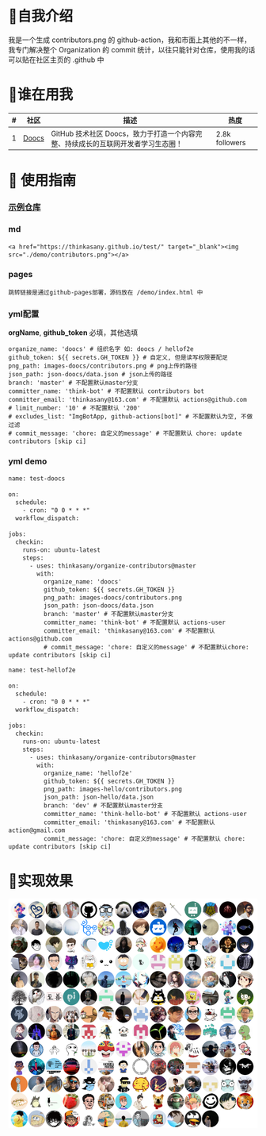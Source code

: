 # 🌊自我介绍
我是一个生成 contributors.png 的 github-action，我和市面上其他的不一样，我专门解决整个 Organization 的 commit 统计，以往只能针对仓库，使用我的话可以贴在社区主页的 .github 中

# 🚀谁在用我
| # | 社区| 描述 | 热度 |
| --- | --- | --- | --- |
| 1   | [Doocs](https://github.com/doocs)           |     GitHub 技术社区 Doocs，致力于打造一个内容完整、持续成长的互联网开发者学习生态圈！       |2.8k followers

# 🍔 使用指南
### [示例仓库](https://github.com/thinkasany/test)
### md
```
<a href="https://thinkasany.github.io/test/" target="_blank"><img src="./demo/contributors.png"></a>
```

### pages
```
跳转链接是通过github-pages部署，源码放在 /demo/index.html 中
```

### yml配置
**orgName**, **github_token** 必填，其他选填
```
organize_name: 'doocs' # 组织名字 如: doocs / hellof2e
github_token: ${{ secrets.GH_TOKEN }} # 自定义, 但是读写权限要配足
png_path: images-doocs/contributors.png # png上传的路径
json_path: json-doocs/data.json # json上传的路径
branch: 'master' # 不配置默认master分支
committer_name: 'think-bot' # 不配置默认 contributors bot
committer_email: 'thinkasany@163.com' # 不配置默认 actions@github.com
# limit_number: '10' # 不配置默认 '200'
# excludes_list: "ImgBotApp, github-actions[bot]" # 不配置默认为空, 不做过滤
# commit_message: 'chore: 自定义的message' # 不配置默认 chore: update contributors [skip ci]
```
### yml demo
```
name: test-doocs

on:
  schedule:
    - cron: "0 0 * * *"
  workflow_dispatch:

jobs:
  checkin:
    runs-on: ubuntu-latest
    steps:
      - uses: thinkasany/organize-contributors@master
        with:
          organize_name: 'doocs'
          github_token: ${{ secrets.GH_TOKEN }}
          png_path: images-doocs/contributors.png
          json_path: json-doocs/data.json
          branch: 'master' # 不配置默认master分支
          committer_name: 'think-bot' # 不配置默认 actions-user
          committer_email: 'thinkasany@163.com' # 不配置默认actions@github.com
          # commit_message: 'chore: 自定义的message' # 不配置默认chore: update contributors [skip ci]
```

```
name: test-hellof2e

on:
  schedule:
    - cron: "0 0 * * *"
  workflow_dispatch:

jobs:
  checkin:
    runs-on: ubuntu-latest
    steps:
      - uses: thinkasany/organize-contributors@master
        with:
          organize_name: 'hellof2e'
          github_token: ${{ secrets.GH_TOKEN }}
          png_path: images-hello/contributors.png
          json_path: json-hello/data.json
          branch: 'dev' # 不配置默认master分支
          committer_name: 'think-hello-bot' # 不配置默认 actions-user
          committer_email: 'thinkasany@163.com' # 不配置默认 action@gmail.com
          commit_message: 'chore: 自定义的message' # 不配置默认 chore: update contributors [skip ci]
```
# 🌈实现效果
<a href="https://thinkasany.github.io/test/" target="_blank"><img src="./demo/contributors.png"></a>
